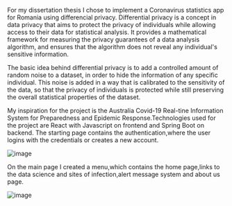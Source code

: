 For my dissertation thesis I chose to implement a Coronavirus statistics app for Romania using differencial privacy.
Differential privacy is a concept in data privacy that aims to protect the privacy of individuals while allowing access to their data for statistical analysis. It provides a mathematical framework for measuring the privacy guarantees of a data analysis algorithm, and ensures that the algorithm does not reveal any individual's sensitive information.

The basic idea behind differential privacy is to add a controlled amount of random noise to a dataset, in order to hide the information of any specific individual. This noise is added in a way that is calibrated to the sensitivity of the data, so that the privacy of individuals is protected while still preserving the overall statistical properties of the dataset.

My inspiration for the project is the Australia Covid-19 Real-tine Information System for Preparedness and Epidemic Response.Technologies used for the project are React with Javascript on frontend and Spring Boot on backend.
The starting page contains the authentication,where the user logins with the credentials or creates a new account.

![image](https://user-images.githubusercontent.com/62958497/235319421-7a696407-2be6-4fef-af9f-a34703badcfb.png)

On the main page I created a menu,which contains the home page,links to the data science and sites of infection,alert message system and about us page.

![image](https://user-images.githubusercontent.com/62958497/235319439-3af700f1-75e0-436f-9508-4cc7c2576939.png)

